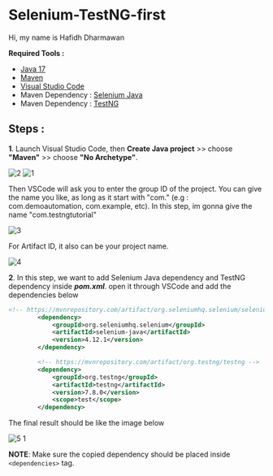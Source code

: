 # Selenium-TestNG-first
Hi, my name is Hafidh Dharmawan

<b>Required Tools :</b>
- [Java 17](https://www.oracle.com/id/java/technologies/downloads/#java17)
- [Maven](https://maven.apache.org/download.cgi)
- [Visual Studio Code](https://code.visualstudio.com/download)
- Maven Dependency : [Selenium Java](https://mvnrepository.com/artifact/org.seleniumhq.selenium/selenium-java)
- Maven Dependency : [TestNG](https://mvnrepository.com/artifact/org.testng/testng)

## Steps :
**1**. Launch Visual Studio Code, then **Create Java project** >> choose **"Maven"** >> choose **"No Archetype"**.

![2](https://github.com/dementozzz/Selenium-TestNG-first/assets/20464988/f07c23a7-7b81-4936-bc89-2562688578fa)
![1](https://github.com/dementozzz/Selenium-TestNG-first/assets/20464988/f433cec7-090b-40e2-8628-3abb8d7f5919)

Then VSCode will ask you to enter the group ID of the project. You can give the name you like, as long as it start with "com." (e.g : com.demoautomation, com.example, etc). 
In this step, im gonna give the name "com.testngtutorial"

![3](https://github.com/dementozzz/Selenium-TestNG-first/assets/20464988/d881af2c-93ab-4d14-a2ea-bfd75840c866)

For Artifact ID, it also can be your project name.

![4](https://github.com/dementozzz/Selenium-TestNG-first/assets/20464988/b3a27921-f78d-474d-8996-71f4753f7ffe)


**2**. In this step, we want to add Selenium Java dependency and TestNG dependency inside **_pom.xml_**. open it through VSCode and add the dependencies below

```xml
<!-- https://mvnrepository.com/artifact/org.seleniumhq.selenium/selenium-java -->
        <dependency>
            <groupId>org.seleniumhq.selenium</groupId>
            <artifactId>selenium-java</artifactId>
            <version>4.12.1</version>
        </dependency>

        <!-- https://mvnrepository.com/artifact/org.testng/testng -->
        <dependency>
            <groupId>org.testng</groupId>
            <artifactId>testng</artifactId>
            <version>7.8.0</version>
            <scope>test</scope>
        </dependency>
```

The final result should be like the image below

![5 1](https://github.com/dementozzz/Selenium-TestNG-first/assets/20464988/20568d12-d965-4f95-9753-0947fb2bc672)

**NOTE**: Make sure the copied dependency should be placed inside ```<dependencies>``` tag.




